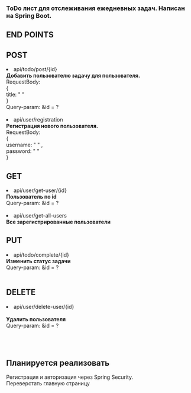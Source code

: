 <b><h3>ToDo лист для отслеживания ежедневных задач. Написан на Spring Boot.</b>

<H2>END POINTS</H2>

<H2>POST</H2>
<li>api/todo/post/{id}<br>
<b>Добавить пользователю задачу для пользователя.</b>
<br>RequestBody: <br>{<br> title: " "  <br>} <br>Query-param: &id = ?<br>
<br><li>api/user/registration<br>
<b>Регистрация нового пользователя.</b>
<br>RequestBody: <br>{<br> username: " " , <br>
password: " "<br>} 
<br>
<H2>GET</H2>
<li>api/user/get-user/{id}
<br><b>Пользователь по id</b>
<br>Query-param: &id = ?<br>
<br>
<li>api/user/get-all-users
<br><b>Все зарегистрированные пользователи</b>
<br>

<H2>PUT</H2>
<li>api/todo/complete/{id}
<br><b>Изменить статус задачи</b>
<br>Query-param: &id = ?<br>

<br>
<H2>DELETE</H2>
<li>api/user/delete-user/{id}</li>
<br><b>Удалить пользователя</b>
<br>Query-param: &id = ?<br>


<br>
<br>
<br>
<H2>Планируется реализовать</H2>
Регистрация и авторизация через Spring Security.<br>
Переверстать главную страницу


